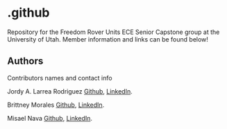 # .github
Repository for the Freedom Rover Units ECE Senior Capstone group at the University of Utah. Member information and links can be found below!

## Authors

Contributors names and contact info

Jordy A. Larrea Rodriguez [Github](https://github.com/CasuallyAlive), [LinkedIn](https://www.linkedin.com/in/jordy-a-larrea-rodriguez/).

Brittney Morales [Github](https://github.com/charming21), [LinkedIn](https://www.linkedin.com/in/brittney-morales-liza/).

Misael Nava [Github](https://github.com/Misael812), [LinkedIn](https://www.linkedin.com/in/misaelnava/).
